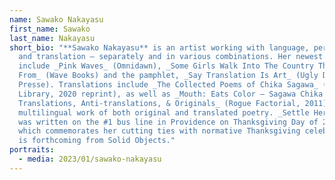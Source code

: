```yaml
---
name: Sawako Nakayasu
first_name: Sawako
last_name: Nakayasu
short_bio: "**Sawako Nakayasu** is an artist working with language, performance,
  and translation – separately and in various combinations. Her newest books
  include _Pink Waves_ (Omnidawn), _Some Girls Walk Into The Country They Are
  From_ (Wave Books) and the pamphlet, _Say Translation Is Art_ (Ugly Duckling
  Presse). Translations include _The Collected Poems of Chika Sagawa_ (Modern
  Library, 2020 reprint), as well as _Mouth: Eats Color – Sagawa Chika
  Translations, Anti-translations, & Originals_ (Rogue Factorial, 2011), a
  multilingual work of both original and translated poetry. _Settle Her_, which
  was written on the #1 bus line in Providence on Thanksgiving Day of 2017, and
  which commemorates her cutting ties with normative Thanksgiving celebrations,
  is forthcoming from Solid Objects."
portraits:
  - media: 2023/01/sawako-nakayasu
---
```

